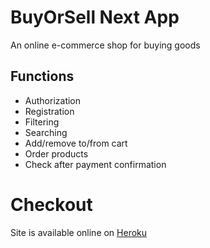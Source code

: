 # BuyOrSell Next App

An online e-commerce shop for buying goods

## Functions
- Authorization
- Registration
- Filtering
- Searching
- Add/remove to/from cart
- Order products
- Check after payment confirmation

# Checkout
Site is available online on [Heroku](https://online-shop-next-app.herokuapp.com/)
